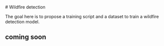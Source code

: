 # Wildfire detection

The goal here is to propose a training script and a dataset to train a wildfire detection model. 

## coming soon